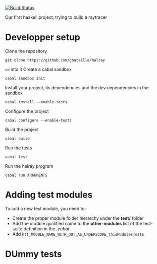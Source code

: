 [![Build Status](https://travis-ci.org/gbataille/halray.svg)](https://travis-ci.org/gbataille/halray)

Our first haskell project, trying to build a raytracer

# Developper setup

Clone the repository
```
git clone https://github.com/gbataille/halray
```
`cd` into it
Create a cabal sandbox
```
cabal sandbox init
```
Install your project, its dependencies and the dev dependencies in the sandbox
```
cabal install --enable-tests
```
Configure the project
```
cabal configure --enable-tests
```
Build the project
```
cabal build
```
Run the tests
```
cabal test
```
Run the halray program
```
cabal run ARGUMENTS
```

# Adding test modules
To add a new test module, you need to:
* Create the proper module folder hierarchy under the __test/__ folder
* Add the module qualified name to the __other-modules__ list of the test-suite
  definition in the _.cabal_
* Add `htf_MODULE_NAME_WITH_DOT_AS_UNDERSCORE_thisModulesTests`

# DUmmy tests
